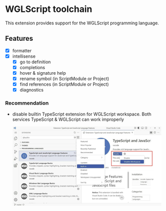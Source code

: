 # WGLScript toolchain

This extension provides support for the WGLScript programming language.

## Features

- [x] formatter
- [x] intellisense
	- [x] go to definition
	- [x] completions
	- [x] hover & signature help
	- [x] rename symbol (in ScriptModule or Project)
	- [x] find references (in ScriptModule or Project)
	- [x] diagnostics

### Recommendation

- disable builtin TypeScript extension for WGLScript workspace. Both services TypeScript & WGLScript can work improperly

	![TypeScript builtin extension](https://raw.githubusercontent.com/etherealHero/wgl-toolchain/refs/heads/main/public/builtin.jpg)